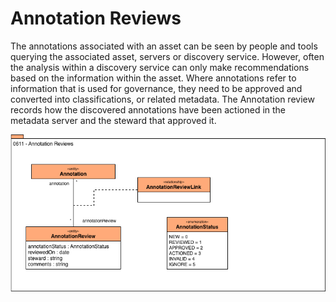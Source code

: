 <!-- SPDX-License-Identifier: CC-BY-4.0 -->
<!-- Copyright Contributors to the ODPi Egeria project. -->

# Annotation Reviews

The annotations associated with an asset can be seen by
people and tools querying the associated asset, servers or
discovery service.
However, often the analysis within a discovery service can
only make recommendations based on the information within the asset.
Where annotations refer to information that is used for governance,
they need to be approved and converted into classifications,
or related metadata.
The Annotation review records how the discovered annotations
have been actioned in the metadata server and the steward that
approved it.

![UML](0611-Annotation-Reviews.png)
